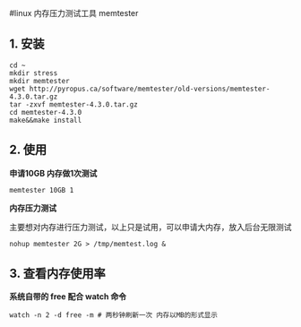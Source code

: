 #linux 内存压力测试工具 memtester
## 1. 安装
``` shell
cd ~
mkdir stress
mkdir memtester
wget http://pyropus.ca/software/memtester/old-versions/memtester-4.3.0.tar.gz
tar -zxvf memtester-4.3.0.tar.gz
cd memtester-4.3.0
make&&make install
```
## 2. 使用
**申请10GB 内存做1次测试**
```shell
memtester 10GB 1
```
**内存压力测试**

主要想对内存进行压力测试，以上只是试用，可以申请大内存，放入后台无限测试

```shell
nohup memtester 2G > /tmp/memtest.log &
```
## 3. 查看内存使用率
**系统自带的 free 配合 watch 命令**
```shell
watch -n 2 -d free -m # 两秒钟刷新一次 内存以MB的形式显示
```